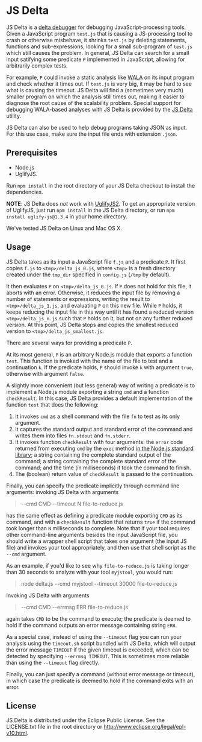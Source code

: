 JS Delta
==========

JS Delta is a [delta debugger](http://www.st.cs.uni-saarland.de/dd/) for debugging JavaScript-processing tools.  Given a JavaScript program `test.js` that is causing a JS-processing tool to crash or otherwise misbehave, it shrinks `test.js` by deleting statements, functions and sub-expressions, looking for a small sub-program of `test.js` which still causes the problem.  In general, JS Delta can search for a small input satifying some predicate `P` implemented in JavaScript, allowing for arbitrarily complex tests.

For example, `P` could invoke a static analysis like [WALA](http://wala.sf.net) on its input program and check whether it times out.  If `test.js` is very big, it may be hard to see what is causing the timeout.  JS Delta will find a (sometimes very much) smaller program on which the analysis still times out, making it easier to diagnose the root cause of the scalability problem. Special support for debugging WALA-based analyses with JS Delta is provided by the [JS Delta](http://github.com/wala/WALADelta) utility.

JS Delta can also be used to help debug programs taking JSON as input.  For this use case, make sure the input file ends with extension `.json`.  

Prerequisites
--------------
- Node.js
- UglifyJS.  

Run `npm install` in the root directory of your JS Delta checkout to install the dependencies.

__NOTE__: JS Delta does _not_ work with [UglifyJS2](https://github.com/mishoo/UglifyJS2).  To get an appropriate version of UglifyJS, just run `npm install` in the JS Delta directory, or run `npm install uglify-js@1.3.4` in your home directory.

We've tested JS Delta on Linux and Mac OS X.

Usage
-----

JS Delta takes as its input a JavaScript file `f.js` and a predicate `P`. It first copies `f.js` to `<tmp>/delta_js_0.js`, where `<tmp>` is a fresh directory created under the `tmp_dir` specified in `config.js` (`/tmp` by default).

It then evaluates `P` on `<tmp>/delta_js_0.js`. If `P` does not hold for this file, it aborts with an error. Otherwise, it reduces the input file by removing a number of statements or expressions, writing the result to `<tmp>/delta_js_1.js`, and evaluating `P` on this new file. While `P` holds, it keeps reducing the input file in this way until it has found a reduced version `<tmp>/delta_js_n.js` such that `P` holds on it, but not on any further reduced version. At this point, JS Delta stops and copies the smallest reduced version to `<tmp>/delta_js_smallest.js`.

There are several ways for providing a predicate `P`.

At its most general, `P` is an arbitrary Node.js module that exports a function `test`. This function is invoked with the name of the file to test and a continuation `k`. If the predicate holds, `P` should invoke `k` with argument `true`, otherwise with argument `false`.

A slightly more convenient (but less general) way of writing a predicate is to implement a Node.js module exporting a string `cmd` and a function `checkResult`. In this case, JS Delta provides a default implementation of the function `test` that does the following:

  1. It invokes `cmd` as a shell command with the file `fn` to test as its only argument.
  2. It captures the standard output and standard error of the command and writes them into files `fn.stdout` and `fn.stderr`.
  3. It invokes function `checkResult` with four arguments: the `error` code returned from executing `cmd` by the `exec` method [in the Node.js standard library](http://nodejs.org/api/child_process.html#child_process_child_process_exec_command_options_callback); a string containing the complete standard output of the command; a string containing the complete standard error of the command; and the time (in milliseconds) it took the command to finish.
  4. The (boolean) return value of `checkResult` is passed to the continuation.

Finally, you can specify the predicate implicitly through command line arguments: invoking JS Delta with arguments

> --cmd CMD --timeout N file-to-reduce.js

has the same effect as defining a predicate module exporting `CMD` as its command, and with a `checkResult` function that returns `true` if the command took longer than `N` milliseconds to complete.  Note that if your tool requires other command-line arguments besides the input JavaScript file, you should write a wrapper shell script that takes one argument (the input JS file) and invokes your tool appropriately, and then use that shell script as the `--cmd` argument.

As an example, if you'd like to see why `file-to-reduce.js` is taking longer than 30 seconds to analyze with your tool `myjstool`, you would run:

> node delta.js --cmd myjstool --timeout 30000 file-to-reduce.js

Invoking JS Delta with arguments

> --cmd CMD --errmsg ERR file-to-reduce.js

again takes `CMD` to be the command to execute; the predicate is deemed to hold if the command outputs an error message containing string `ERR`.

As a special case, instead of using the `--timeout` flag you can run your analysis using the `timeout.sh` script bundled with JS Delta, which will output the error message `TIMEOUT` if the given timeout is exceeded, which can be detected by specifying `--errmsg TIMEOUT`. This is sometimes more reliable than using the `--timeout` flag directly.

Finally, you can just specify a command (without error message or timeout), in which case the predicate is deemed to hold if the command exits with an error.

License
-------

JS Delta is distributed under the Eclipse Public License.  See the LICENSE.txt file in the root directory or <a href="http://www.eclipse.org/legal/epl-v10.html">http://www.eclipse.org/legal/epl-v10.html</a>.  
